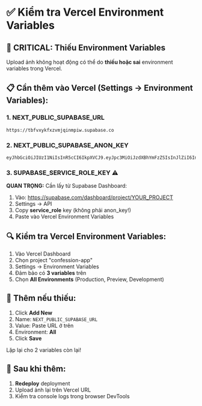 # ✅ Kiểm tra Vercel Environment Variables

## 🔴 CRITICAL: Thiếu Environment Variables

Upload ảnh không hoạt động có thể do **thiếu hoặc sai** environment variables trong Vercel.

## 📋 Cần thêm vào Vercel (Settings → Environment Variables):

### 1. NEXT_PUBLIC_SUPABASE_URL
```
https://tbfvxykfxzvmjqinmpiw.supabase.co
```

### 2. NEXT_PUBLIC_SUPABASE_ANON_KEY
```
eyJhbGciOiJIUzI1NiIsInR5cCI6IkpXVCJ9.eyJpc3MiOiJzdXBhYmFzZSIsInJlZiI6InRiZnZ4eWtmeHp2bWpxaW5tcGl3Iiwicm9sZSI6ImFub24iLCJpYXQiOjE3NjE0NjcxMjUsImV4cCI6MjA3NzA0MzEyNX0.EcbImB8wGrt8Zb_YfiNNWagXldX1Mb8MTMTLCU9SUIs
```

### 3. SUPABASE_SERVICE_ROLE_KEY ⚠️
**QUAN TRỌNG:** Cần lấy từ Supabase Dashboard:
1. Vào: https://supabase.com/dashboard/project/YOUR_PROJECT
2. Settings → API
3. Copy **service_role** key (không phải anon_key!)
4. Paste vào Vercel Environment Variables

## 🔍 Kiểm tra Vercel Environment Variables:

1. Vào Vercel Dashboard
2. Chọn project "confession-app"
3. Settings → Environment Variables
4. Đảm bảo có **3 variables** trên
5. Chọn **All Environments** (Production, Preview, Development)

## 📝 Thêm nếu thiếu:

1. Click **Add New**
2. Name: `NEXT_PUBLIC_SUPABASE_URL`
3. Value: Paste URL ở trên
4. Environment: **All**
5. Click **Save**

Lặp lại cho 2 variables còn lại!

## 🔄 Sau khi thêm:

1. **Redeploy** deployment
2. Upload ảnh lại trên Vercel URL
3. Kiểm tra console logs trong browser DevTools


